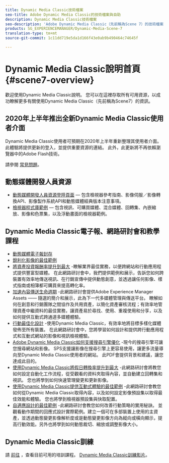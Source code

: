 ```yaml
---
title: Dynamic Media Classic技術檔案
seo-title: Adobe Dynamic Media Classic的技術檔案與自助
description: Dynamic Media Classic技術檔案
seo-description: 'Adobe Dynamic Media Classic（先前稱為Scene 7）的技術檔案、發行說明和自助資料 '
products: SG_EXPERIENCEMANAGER/Dynamic-Media-Scene-7
translation-type: tm+mt
source-git-commit: 1c11dd719e5da1d166f43e0ab9b490464c74645f

---
```



# Dynamic Media Classic說明首頁 {#scene7-overview}

歡迎使用Dynamic Media Classic說明。 您可以在這裡存取所有可用資源，以成功瞭解更多有關使用Dynamic Media Classic（先前稱為Scene7）的資訊。

## 2020年上半年推出全新Dynamic Media Classic使用者介面

Dynamic Media Classic使用者可預期在2020年上半年重新整理其使用者介面。 此體驗將提供更新的登入，並提供重要資源的連結。 此外，此更新將不再依賴瀏覽器中的Adobe Flash技術。

請參閱 [常見問題](new-ui-2020.md)。

## 動態媒體開發人員資源

* [動態媒體開發人員資源登陸頁面](https://docs.adobe.com/content/help/en/dynamic-media-developer-resources/landing/home.html) — 包含檢視器參考指南、影像伺服／影像轉換API、影像製作系統API和動態媒體經典版本注意事項。
* [檢視器程式庫範例](https://landing.adobe.com/en/na/dynamic-media/ctir-2755/live-demos.html) — 包含視訊、可購買媒體、混合媒體、回轉集、內嵌縮放、影像和色票集，以及浮動畫面的檢視器範例。

## Dynamic Media Classic電子報、網路研討會和教學課程

* [動態媒體電子報封存](dynamic-media-newsletter.md)
* [銳利化影像的最佳範例](/help/assets/s7_sharpening_images.pdf)
* [將資產投資報酬率提升到最大](https://adobecustomersuccess.adobeconnect.com/p5ar3hfrrec/?launcher=false&fcsContent=true&pbMode=normal&proto=true) -瞭解業界最佳實務，以便跨網站和行動應用程式提供豐富型媒體。 在此網路研討會中，我們提供範例和展示，告訴您如何跨裝置有效率地傳送視訊、在行銷宣傳中提供動態創意，並透過讓任何影像、樣式指南或相簿都可購買來提高轉化率。
* [加速內容傳送生命週期](https://adobecustomersuccess.adobeconnect.com/p88ducm9pqv/) -此網路研討會提供Adobe Experience Manager Assets —— 隨選的簡介和展示，此為下一代多媒體管理與傳送平台。 瞭解如何在創意和行銷團隊之間協作及共用資產，以簡化資產審核流程；有效率地管理資產中繼資料的最佳實務，讓資產易於尋找、使用、重複使用和分享，以及如何提供互動式跨通道多媒體體驗。
* [行動最佳化設計](https://adobecustomersuccess.adobeconnect.com/p6oqd3wydif/?launcher=false&fcsContent=true&pbMode=normal&proto=true) -使用Dynamic Media Classic，有效率地將目標多樣化媒體發佈至所有裝置。 在此網路研討會中，您將學習如何設計和提供跨行動應用程式和互動式網站的影像和視訊檢視體驗。
* [Adobe Dynamic Media Classic如何支援搜尋引擎優化](/help/assets/s7_seo.pdf) -現今的搜尋引擎可讓您搜尋網站和影像。 SPS支援讓影像在搜尋引擎上更容易使用，讓更多流量導向至Dynamic Media Classic使用者的網站。 此PDF會提供背景和建議，讓您達成此目的。
* [使用Dynamic Media Classic將假日轉換率提升到最大](https://adobecustomersuccess.adobeconnect.com/p32n1yr85c9/?proto=true) -此網路研討會將教您如何設定自動化工作流程，從受觀看的資料夾取得內容，並自動建立回轉集和視訊。 您也將學到如何快速管理變更和更新影像。
* [使用Dynamic Media Classic提供互動式體驗的最佳範例](http://seminars.adobeconnect.com/p7wb8ej3u6d/) -此網路研討會教您如何從Dynamic Media Classic取得內容，以及如何設定影像預設集以取得最佳效能和體驗。 您也將學到檢視器預設集與快取配置。
* [自適應設計的最佳範例](http://offers.adobe.com/en/na/marketing/landings/_40458_responsive_design_live_on_demand_webinar.html) -此網路研討會教您如何改善行動策略的實用秘訣。 並觀看動作期間的回應式設計實際範例。建立一個可在多部裝置上使用的主資產，並透過動態變更影像解析度或是動態變更影像方向為縱向或橫向顯示，提高行動效能。另外也將學到如何動態裁切、縮放或調整影像大小。

## Dynamic Media Classic訓練

請 [前往](http://training.adobe.com/training/courses.html#product=adobe-scene7) ，查看目前可用的培訓課程。
[Dynamic Media Classic訓練影片](https://marketing.adobe.com/resources/help/en_US/s7/training-videos/)。
